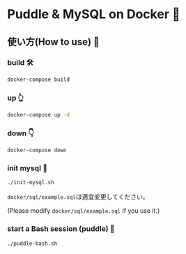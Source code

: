 # Puddle & MySQL on Docker 🐳
## 使い方(How to use) 🍙
### build 🛠️
```sh
docker-compose build
```

### up 👆
```sh
docker-compose up -d
```

### down 👇
```sh
docker-compose down
```

### init mysql 👐
```sh
./init-mysql.sh
```
`docker/sql/example.sql`は適宜変更してください。

(Please modify `docker/sql/example.sql` if you use it.)

### start a Bash session (puddle) 🤝
```sh
./puddle-bash.sh
```
